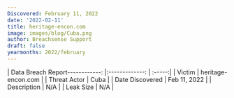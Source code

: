 ```yaml
---
Discovered: February 11, 2022
date: '2022-02-11'
title: heritage-encon.com
image: images/blog/Cuba.png
author: Breachsense Support
draft: false
yearmonths: 2022/february
---
```


| Data Breach Report------------:   |:-------------:    | :-----:|
| Victim    | heritage-encon.com      | 
| Threat Actor    | Cuba      | 
| Date Discovered    | Feb 11, 2022      | 
| Description    | N/A      | 
| Leak Size    | N/A      | 

